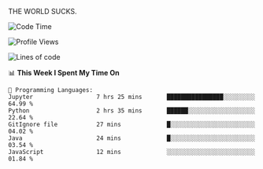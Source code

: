 THE WORLD SUCKS.

<!--START_SECTION:waka-->
![Code Time](http://img.shields.io/badge/Code%20Time-865%20hrs%2013%20mins-blue)

![Profile Views](http://img.shields.io/badge/Profile%20Views-0-blue)

![Lines of code](https://img.shields.io/badge/From%20Hello%20World%20I%27ve%20Written-869.1%20thousand%20lines%20of%20code-blue)

📊 **This Week I Spent My Time On** 

```text
💬 Programming Languages: 
Jupyter                  7 hrs 25 mins       ████████████████░░░░░░░░░   64.99 % 
Python                   2 hrs 35 mins       ██████░░░░░░░░░░░░░░░░░░░   22.64 % 
GitIgnore file           27 mins             █░░░░░░░░░░░░░░░░░░░░░░░░   04.02 % 
Java                     24 mins             █░░░░░░░░░░░░░░░░░░░░░░░░   03.54 % 
JavaScript               12 mins             ░░░░░░░░░░░░░░░░░░░░░░░░░   01.84 % 
```


<!--END_SECTION:waka-->
